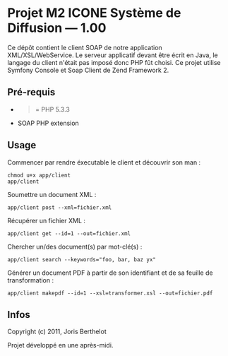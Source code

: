 # Projet M2 ICONE Système de Diffusion — 1.00 #

Ce dépôt contient le client SOAP de notre application XML/XSL/WebService. Le serveur applicatif devant être écrit en Java,
le langage du client n'était pas imposé donc PHP fût choisi.
Ce projet utilise Symfony Console et Soap Client de Zend Framework 2.

## Pré-requis ##

* >= PHP 5.3.3
* SOAP PHP extension

## Usage ##

Commencer par rendre éxecutable le client et découvrir son man :

    chmod u+x app/client
    app/client

Soumettre un document XML :

    app/client post --xml=fichier.xml

Récupérer un fichier XML :

    app/client get --id=1 --out=fichier.xml

Chercher un/des document(s) par mot-clé(s) :

    app/client search --keywords="foo, bar, baz yx"

Générer un document PDF à partir de son identifiant et de sa feuille de transformation :

    app/client makepdf --id=1 --xsl=transformer.xsl --out=fichier.pdf

## Infos ##

Copyright (c) 2011, Joris Berthelot

Projet développé en une après-midi.
